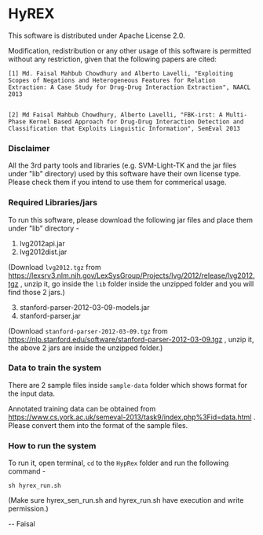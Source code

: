 HyREX
=====

This software is distributed under Apache License 2.0.

Modification, redistribution or any other usage of this software is permitted without any restriction, given that the following papers are cited:

```
[1] Md. Faisal Mahbub Chowdhury and Alberto Lavelli, "Exploiting Scopes of Negations and Heterogeneous Features for Relation Extraction: A Case Study for Drug-Drug Interaction Extraction", NAACL 2013


[2] Md Faisal Mahbub Chowdhury, Alberto Lavelli, "FBK-irst: A Multi-Phase Kernel Based Approach for Drug-Drug Interaction Detection and Classification that Exploits Linguistic Information", SemEval 2013
```


### Disclaimer

All the 3rd party tools and libraries (e.g. SVM-Light-TK and the jar files under "lib" directory) used by this software have their own license type. Please check them if you intend to use them for commerical usage.

### Required Libraries/jars

To run this software, please download the following jar files and place them under "lib" directory -

1. lvg2012api.jar
2. lvg2012dist.jar

(Download `lvg2012.tgz` from https://lexsrv3.nlm.nih.gov/LexSysGroup/Projects/lvg/2012/release/lvg2012.tgz , unzip it, go inside the `lib` folder inside the unzipped folder and you will find those 2 jars.)

3. stanford-parser-2012-03-09-models.jar
4. stanford-parser.jar

(Download `stanford-parser-2012-03-09.tgz` from https://nlp.stanford.edu/software/stanford-parser-2012-03-09.tgz , unzip it, the above 2 jars are inside the unzipped folder.)

### Data to train the system

There are 2 sample files inside `sample-data` folder which shows format for the input data.

Annotated training data can be obtained from https://www.cs.york.ac.uk/semeval-2013/task9/index.php%3Fid=data.html .
Please convert them into the format of the sample files.

### How to run the system

To run it, open terminal, `cd` to the `HypRex` folder and run the following command -

`sh hyrex_run.sh`

(Make sure hyrex_sen_run.sh and hyrex_run.sh have execution and write permission.)


-- Faisal


